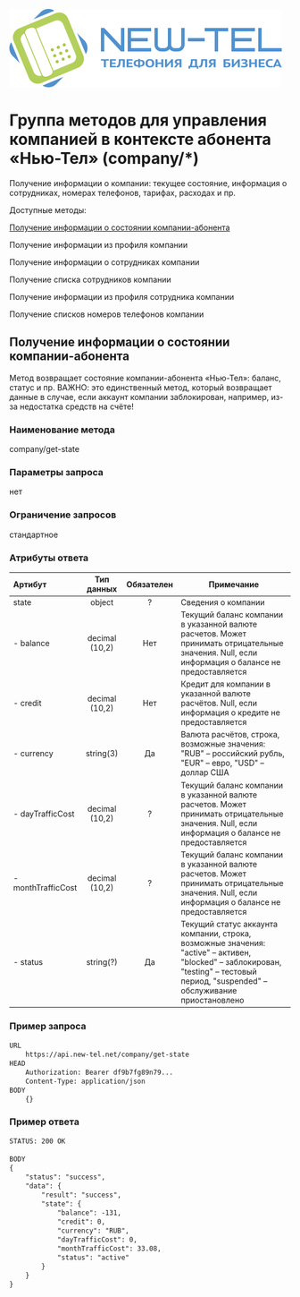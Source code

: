 ![](https://github.com/prodcards/API-New-Tel/blob/main/logo.svg)
# Группа методов для управления компанией в контексте абонента «Нью-Тел» (company/*)

Получение информации о компании: текущее состояние, информация о сотрудниках, номерах телефонов, тарифах, расходах и пр.

Доступные методы:

[Получение информации о состоянии компании-абонента](#1)

Получение информации из профиля компании

Получение информации о сотрудниках компании

Получение списка сотрудников компании

Получение информации из профиля сотрудника компании

Получение списков номеров телефонов компании

<a name="1"></a> 
## Получение информации о состоянии компании-абонента
Метод возвращает состояние компании-абонента «Нью-Тел»: баланс, статус и пр.
ВАЖНО: это единственный метод, который возвращает данные в случае, если аккаунт компании заблокирован, например, из-за недостатка средств на счёте!
### Наименование метода
company/get-state
### Параметры запроса
нет
### Ограничение запросов
стандартное
### Атрибуты ответа
|Артибут|Тип данных|Обязателен|Примечание|
|:------|:---:|:------:|----------------------------------------|
|state|object|?|Сведения о компании|
| - balance|decimal (10,2)|Нет|Текущий баланс компании в указанной валюте расчетов. Может принимать отрицательные значения. Null, если информация о балансе не предоставляется|
| - credit|decimal (10,2)|Нет|Кредит для компании в указанной валюте расчётов. Null, если информация о кредите не предоставляется|
| - currency|string(3)|Да|Валюта расчётов, строка, возможные значения: "RUB" – российский рубль, "EUR" – евро, "USD" – доллар США|
| - dayTrafficCost|decimal (10,2)|?|Текущий баланс компании в указанной валюте расчетов. Может принимать отрицательные значения. Null, если информация о балансе не предоставляется|
| - monthTrafficCost|decimal (10,2)|?|Текущий баланс компании в указанной валюте расчетов. Может принимать отрицательные значения. Null, если информация о балансе не предоставляется|
| - status|string(?)|Да|Текущий статус аккаунта компании, строка, возможные значения: "active" – активен, "blocked" – заблокирован, "testing" – тестовый период, "suspended" – обслуживание приостановлено|
### Пример запроса
    URL
        https://api.new-tel.net/company/get-state
    HEAD
        Authorization: Bearer df9b7fg89n79...
        Content-Type: application/json
    BODY
        {}
### Пример ответа
    STATUS: 200 OK
     
    BODY
    {
	    "status": "success",
	    "data": {
    		"result": "success",
	    	"state": {
		    	"balance": -131,
			    "credit": 0,
			    "currency": "RUB",
			    "dayTrafficCost": 0,
			    "monthTrafficCost": 33.08,
			    "status": "active"
		    }
	    }
    }     

